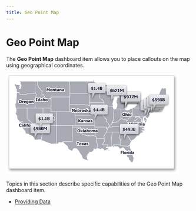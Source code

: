```yaml
---
title: Geo Point Map
---
```

# Geo Point Map
The **Geo Point Map** dashboard item allows you to place callouts on the map using geographical coordinates.

![MapsOverview_GeoPointMap](../../../../images/Img23628.png)

Topics in this section describe specific capabilities of the Geo Point Map dashboard item.
* [Providing Data](../../../../../dashboard-for-desktop/articles/dashboard-designer/designing-dashboard-items/geo-point-maps/geo-point-map/providing-data.md)